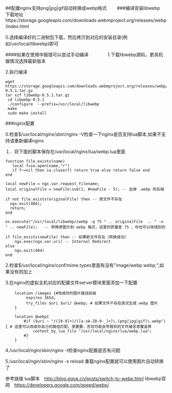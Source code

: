 ##配置nginx支持png|jpg|gif自动转换成webp格式　　
###编译安装libwebp　　
下载地址https://storage.googleapis.com/downloads.webmproject.org/releases/webp/index.html　　　

0.选择编译好的二进制包下载，然后拷贝到对应的安装目录(例如/usr/local/libwebp)即可　　　　

####如果在使用中报错可以尝试手动编译　　　　
1.下载libwebp源码，更具机器情况选择最新版本　　　　

2.执行编译　　　　

```
wget https://storage.googleapis.com/downloads.webmproject.org/releases/webp/libwebp-0.5.1.tar.gz
tar xzf libwebp-0.5.1.tar.gz
 cd libwebp-0.5.1
 ./configure  --prefix=/usr/local/libwebp
 make
 sudo make install 
```

###nginx配置　　　　

0.检查$/usr/local/nginx/sbin/nginx -V检查一下nginx是否支持lua脚本,如果不支持请重新编译nginx　　　　

１．将下面的脚本保存在/usr/local/nginx/lua/webp.lua里面　　　　

```
function file_exists(name)
   local f=io.open(name,"r")
   if f~=nil then io.close(f) return true else return false end
end

local newFile = ngx.var.request_filename;
local originalFile = newFile:sub(1, #newFile - 5); -- 去掉 .webp 的后缀

if not file_exists(originalFile) then -- 原文件不存在
  ngx.exit(404);
  return;
end

os.execute("/usr/local/libwebp/cwebp -q 75 " .. originalFile  .. " -o " .. newFile);   -- 转换原图片到 webp 格式，这里的质量是 75 ，你也可以改成别的

if file_exists(newFile) then -- 如果新文件存在（转换成功）
    ngx.exec(ngx.var.uri) -- Internal Redirect
else
    ngx.exit(404)
end
```
2.检查$/usr/local/nginx/conf/mime.types里面有没有"image/webp webp;",如果没有则加上　　　　

3.在nginx的虚拟主机对应的配置文件server模块里面添加一下配置　　　　

```
    location /images {#改成你的图片路径前缀
         expires 365d;
         try_files $uri $uri/ @webp; # 如果文件不存在尝试生成 webp 图片
    }

    location @webp{
        #if ($uri ~ "/([0-9]+)/([a-zA-Z0-9-_]+)\.(png|jpg|gif)\.webp") { # 这里可以改成你自己的路径匹配，很重要，否则可能会导致别的文件被恶意覆盖等
            content_by_lua_file "/usr/local/nginx/lua/webp.lua";
        #}
    }
```

4./usr/local/ngin/sbin/nginx -t检查nginx配置是否有问题

5./usr/local/ngin/sbin/nginx -s reload 重载nginx配置就可以使用图片自动转换了


参考链接
lua脚本　http://blog.eqoe.cn/posts/switch-to-webp.html
libwebp官网　https://developers.google.com/speed/webp/
